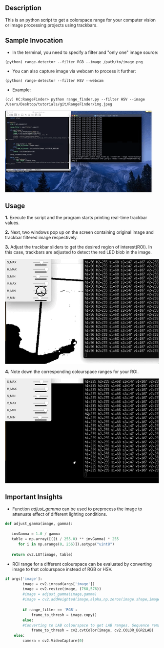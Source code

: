 ## Description

This is an python script to get a colorspace range for your computer vision or image processing projects using trackbars.

## Sample Invocation

* In the terminal, you need to specify a filter and "only one" image source: 
```
(python) range-detector --filter RGB --image /path/to/image.png
```
* You can also capture image via webcam to process it further:
```
(python) range-detector --filter HSV --webcam
```
* Example:
```console
(cv) KC:RangeFinder> python range_finder.py --filter HSV --image /Users/Desktop/tutorials/git/RangeFinder/img.jpeg 
```
![executionCommand](https://github.com/kushalchaudhari21/RangeFinder/blob/master/demo/SampleInvocation.gif)

## Usage

**1.**  Execute the script and the program starts printing real-time trackbar values.

**2.** Next, two windows pop up on the screen containing original image and trackbar filtered image respectively.

**3.** Adjust the trackbar sliders to get the desired region of interest(ROI). In this case, trackbars are adjusted to detect the red LED blob in the image.

![UsingTrackbarstoSelectBlob](https://github.com/kushalchaudhari21/RangeFinder/blob/master/demo/UsingTrackbarstoSelectBlob.gif) 

**4.** Note down the corresponding colourspace ranges for your ROI.

![correspondingHSVforBlob](https://github.com/kushalchaudhari21/RangeFinder/blob/master/demo/correspondingHSVforBlob.gif)

## Important Insights

* Function *adjust_gamma* can be used to preprocess the image to attenuate effect of different lighting conditions.
```python
def adjust_gamma(image, gamma):

   invGamma = 1.0 / gamma
   table = np.array([((i / 255.0) ** invGamma) * 255
      for i in np.arange(0, 256)]).astype("uint8")

   return cv2.LUT(image, table)
```
* ROI range for a different colourspace can be evaluated by converting image to that colourspace instead of RGB or HSV.
```python
if args['image']:
        image = cv2.imread(args['image'])
        image = cv2.resize(image, (768,576))
        #image = adjust_gamma(image,gamma)
        #image = cv2.addWeighted(image,alpha,np.zeros(image.shape,image.dtype),-0.3,beta)
        
        if range_filter == 'RGB':
            frame_to_thresh = image.copy()
        else:
        #Converting to LAB colourspace to get LAB ranges. Sequence remains the same for ranges.
            frame_to_thresh = cv2.cvtColor(image, cv2.COLOR_BGR2LAB)
    else:
        camera = cv2.VideoCapture(0)
```
